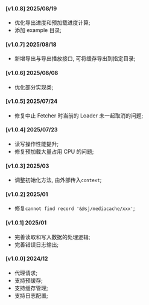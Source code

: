 #### [v1.0.8] 2025/08/19
- 优化导出进度和预加载进度计算;
- 添加 example 目录;

#### [v1.0.7] 2025/08/18
- 新增导出与导出播放接口, 可将缓存导出到指定目录;

#### [v1.0.6] 2025/08/08
- 优化部分实现类;

#### [v1.0.5] 2025/07/24
- 修复中止 Fetcher 时当前的 Loader 未一起取消的问题;

#### [v1.0.4] 2025/07/23
- 读写操作性能提升;
- 修复预加载大量占用 CPU 的问题;

#### [v1.0.3] 2025/03
- 调整初始化方法, 由外部传入`context`;

#### [v1.0.2] 2025/01
- 修复`cannot find record '&@sj/mediacache/xxx'`;

#### [v1.0.1] 2025/01
- 完善读取和写入数据的处理逻辑;
- 完善错误日志输出;

#### [v1.0.0] 2024/12
- 代理请求;
- 支持预缓存;
- 支持缓存管理;
- 支持日志配置;